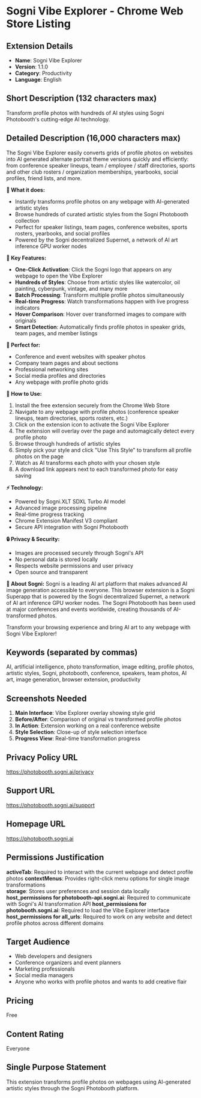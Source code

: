 # Sogni Vibe Explorer - Chrome Web Store Listing

## Extension Details
- **Name**: Sogni Vibe Explorer
- **Version**: 1.1.0
- **Category**: Productivity
- **Language**: English

## Short Description (132 characters max)
Transform profile photos with hundreds of AI styles using Sogni Photobooth's cutting-edge AI technology.

## Detailed Description (16,000 characters max)

The Sogni Vibe Explorer easily converts grids of profile photos on websites into AI generated alternate portrait theme versions quickly and efficiently: from conference speaker lineups, team / employee / staff directories, sports and other club rosters / organization memberships, yearbooks, social profiles, friend lists, and more.

**🎨 What it does:**
- Instantly transforms profile photos on any webpage with AI-generated artistic styles
- Browse hundreds of curated artistic styles from the Sogni Photobooth collection
- Perfect for speaker listings, team pages, conference websites, sports rosters, yearbooks, and social profiles
- Powered by the Sogni decentralized Supernet, a network of AI art inference GPU worker nodes

**🚀 Key Features:**
- **One-Click Activation**: Click the Sogni logo that appears on any webpage to open the Vibe Explorer
- **Hundreds of Styles**: Choose from artistic styles like watercolor, oil painting, cyberpunk, vintage, and many more
- **Batch Processing**: Transform multiple profile photos simultaneously
- **Real-time Progress**: Watch transformations happen with live progress indicators
- **Hover Comparison**: Hover over transformed images to compare with originals
- **Smart Detection**: Automatically finds profile photos in speaker grids, team pages, and member listings

**🎯 Perfect for:**
- Conference and event websites with speaker photos
- Company team pages and about sections
- Professional networking sites
- Social media profiles and directories
- Any webpage with profile photo grids

**🔧 How to Use:**
1. Install the free extension securely from the Chrome Web Store
2. Navigate to any webpage with profile photos (conference speaker lineups, team directories, sports rosters, etc.)
3. Click on the extension icon to activate the Sogni Vibe Explorer
4. The extension will overlay over the page and automagically detect every profile photo
5. Browse through hundreds of artistic styles
6. Simply pick your style and click "Use This Style" to transform all profile photos on the page
7. Watch as AI transforms each photo with your chosen style
8. A download link appears next to each transformed photo for easy saving

**⚡ Technology:**
- Powered by Sogni.XLT SDXL Turbo AI model
- Advanced image processing pipeline
- Real-time progress tracking
- Chrome Extension Manifest V3 compliant
- Secure API integration with Sogni Photobooth

**🔒 Privacy & Security:**
- Images are processed securely through Sogni's API
- No personal data is stored locally
- Respects website permissions and user privacy
- Open source and transparent

**🌟 About Sogni:**
Sogni is a leading AI art platform that makes advanced AI image generation accessible to everyone. This browser extension is a Sogni Superapp that is powered by the Sogni decentralized Supernet, a network of AI art inference GPU worker nodes. The Sogni Photobooth has been used at major conferences and events worldwide, creating thousands of AI-transformed photos.

Transform your browsing experience and bring AI art to any webpage with Sogni Vibe Explorer!

## Keywords (separated by commas)
AI, artificial intelligence, photo transformation, image editing, profile photos, artistic styles, Sogni, photobooth, conference, speakers, team photos, AI art, image generation, browser extension, productivity

## Screenshots Needed
1. **Main Interface**: Vibe Explorer overlay showing style grid
2. **Before/After**: Comparison of original vs transformed profile photos
3. **In Action**: Extension working on a real conference website
4. **Style Selection**: Close-up of style selection interface
5. **Progress View**: Real-time transformation progress

## Privacy Policy URL
https://photobooth.sogni.ai/privacy

## Support URL  
https://photobooth.sogni.ai/support

## Homepage URL
https://photobooth.sogni.ai

## Permissions Justification

**activeTab**: Required to interact with the current webpage and detect profile photos
**contextMenus**: Provides right-click menu options for single image transformations  
**storage**: Stores user preferences and session data locally
**host_permissions for photobooth-api.sogni.ai**: Required to communicate with Sogni's AI transformation API
**host_permissions for photobooth.sogni.ai**: Required to load the Vibe Explorer interface
**host_permissions for all_urls**: Required to work on any website and detect profile photos across different domains

## Target Audience
- Web developers and designers
- Conference organizers and event planners
- Marketing professionals
- Social media managers
- Anyone who works with profile photos and wants to add creative flair

## Pricing
Free

## Content Rating
Everyone

## Single Purpose Statement
This extension transforms profile photos on webpages using AI-generated artistic styles through the Sogni Photobooth platform.
